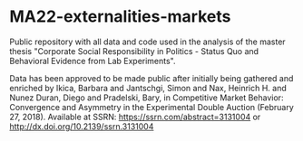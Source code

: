 # MA22-externalities-markets
Public repository with all data and code used in the analysis of the master thesis "Corporate Social Responsibility in Politics - Status Quo and Behavioral Evidence from Lab Experiments". 

Data has been approved to be made public after initially being gathered and enriched by Ikica, Barbara and Jantschgi, Simon and Nax, Heinrich H. and Nunez Duran, Diego and Pradelski, Bary, in Competitive Market Behavior: Convergence and Asymmetry in the Experimental Double Auction (February 27, 2018). Available at SSRN: https://ssrn.com/abstract=3131004 or http://dx.doi.org/10.2139/ssrn.3131004

